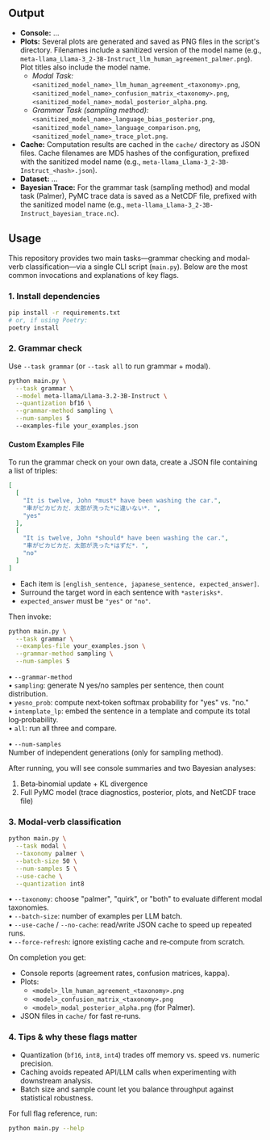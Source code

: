 ## Output

* **Console:** ...
* **Plots:** Several plots are generated and saved as PNG files in the script's directory. Filenames include a sanitized version of the model name (e.g., `meta-llama_Llama-3_2-3B-Instruct_llm_human_agreement_palmer.png`). Plot titles also include the model name.
  * *Modal Task:* `<sanitized_model_name>_llm_human_agreement_<taxonomy>.png`, `<sanitized_model_name>_confusion_matrix_<taxonomy>.png`, `<sanitized_model_name>_modal_posterior_alpha.png`.
  * *Grammar Task (sampling method):* `<sanitized_model_name>_language_bias_posterior.png`, `<sanitized_model_name>_language_comparison.png`, `<sanitized_model_name>_trace_plot.png`.
* **Cache:** Computation results are cached in the `cache/` directory as JSON files. Cache filenames are MD5 hashes of the configuration, prefixed with the sanitized model name (e.g., `meta-llama_Llama-3_2-3B-Instruct_<hash>.json`).
* **Dataset:** ...
* **Bayesian Trace:** For the grammar task (sampling method) and modal task (Palmer), PyMC trace data is saved as a NetCDF file, prefixed with the sanitized model name (e.g., `meta-llama_Llama-3_2-3B-Instruct_bayesian_trace.nc`).

## Usage

This repository provides two main tasks—grammar checking and modal‐verb classification—via a single CLI script (`main.py`). Below are the most common invocations and explanations of key flags.

### 1. Install dependencies

```bash
pip install -r requirements.txt
# or, if using Poetry:
poetry install
```

### 2. Grammar check

Use `--task grammar` (or `--task all` to run grammar + modal).

```bash
python main.py \
  --task grammar \
  --model meta-llama/Llama-3.2-3B-Instruct \
  --quantization bf16 \
  --grammar-method sampling \
  --num-samples 5
  --examples-file your_examples.json
```

#### Custom Examples File

To run the grammar check on your own data, create a JSON file containing a list of triples:
```json
[
  [
    "It is twelve, John *must* have been washing the car.",
    "車がピカピカだ．太郎が洗った*に違いない*．",
    "yes"
  ],
  [
    "It is twelve, John *should* have been washing the car.",
    "車がピカピカだ．太郎が洗った*はずだ*．",
    "no"
  ]
]
```

- Each item is `[english_sentence, japanese_sentence, expected_answer]`.  
- Surround the target word in each sentence with `*asterisks*`.  
- `expected_answer` must be `"yes"` or `"no"`.  

Then invoke:
```bash
python main.py \
  --task grammar \
  --examples-file your_examples.json \
  --grammar-method sampling \
  --num-samples 5
```

• `--grammar-method`  
  • `sampling`: generate N yes/no samples per sentence, then count distribution.  
  • `yesno_prob`: compute next‐token softmax probability for "yes" vs. "no."  
  • `intemplate_lp`: embed the sentence in a template and compute its total log‐probability.  
  • `all`: run all three and compare.

• `--num-samples`  
  Number of independent generations (only for sampling method).  

After running, you will see console summaries and two Bayesian analyses:
  1. Beta‐binomial update + KL divergence  
  2. Full PyMC model (trace diagnostics, posterior, plots, and NetCDF trace file)

### 3. Modal‐verb classification

```bash
python main.py \
  --task modal \
  --taxonomy palmer \
  --batch-size 50 \
  --num-samples 5 \
  --use-cache \
  --quantization int8
```

• `--taxonomy`: choose "palmer", "quirk", or "both" to evaluate different modal taxonomies.  
• `--batch-size`: number of examples per LLM batch.  
• `--use-cache` / `--no-cache`: read/write JSON cache to speed up repeated runs.  
• `--force-refresh`: ignore existing cache and re‐compute from scratch.  

On completion you get:  
  - Console reports (agreement rates, confusion matrices, kappa).  
  - Plots:  
    - `<model>_llm_human_agreement_<taxonomy>.png`  
    - `<model>_confusion_matrix_<taxonomy>.png`  
    - `<model>_modal_posterior_alpha.png` (for Palmer).  
  - JSON files in `cache/` for fast re‐runs.

### 4. Tips & why these flags matter

 - Quantization (`bf16`, `int8`, `int4`) trades off memory vs. speed vs. numeric precision.  
 - Caching avoids repeated API/LLM calls when experimenting with downstream analysis.  
 - Batch size and sample count let you balance throughput against statistical robustness.  

For full flag reference, run:

```bash
python main.py --help
```
